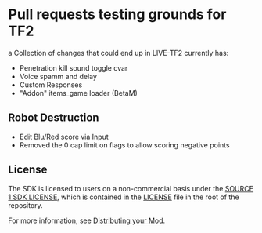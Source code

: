 # Pull requests testing grounds for TF2
a Collection of changes that could end up in LIVE-TF2
currently has:
- Penetration kill sound toggle cvar
- Voice spamm and delay
- Custom Responses
- "Addon" items_game loader (BetaM)
## Robot Destruction
- Edit Blu/Red score via Input
- Removed the 0 cap limit on flags to allow scoring negative points


## License

The SDK is licensed to users on a non-commercial basis under the [SOURCE 1 SDK LICENSE](LICENSE), which is contained in the [LICENSE](LICENSE) file in the root of the repository.

For more information, see [Distributing your Mod](#markdown-header-distributing-your-mod).
